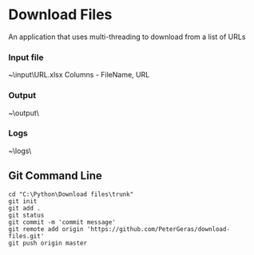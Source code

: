 # Download Files
An application that uses multi-threading to download from a list of URLs


### Input file
~\input\URL.xlsx
Columns - FileName, URL

### Output
~\output\

### Logs
~\logs\


## Git Command Line

```git
cd "C:\Python\Download files\trunk"
git init
git add .
git status
git commit -m 'commit message'
git remote add origin 'https://github.com/PeterGeras/download-files.git'
git push origin master
```